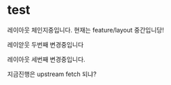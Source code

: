 # test
레이아웃 체인지중입니다. 현재는 feature/layout 중간입니당!

레이앋웃 두번째 변경중입니다

레이아웃 세번째 변경중입니다.


지금진행은 upstream fetch 되냐?

